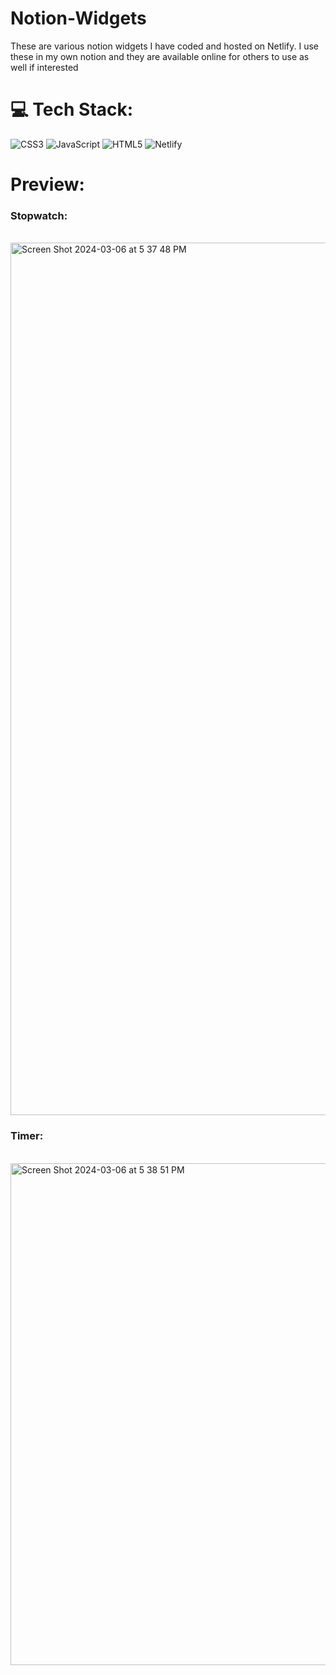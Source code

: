 # Notion-Widgets

<p> These are various notion widgets I have coded and hosted on Netlify. I use these in my own notion and they are available online for others to use as well if interested</p>

# 💻 Tech Stack:
![CSS3](https://img.shields.io/badge/css3-%231572B6.svg?style=for-the-badge&logo=css3&logoColor=white) 
![JavaScript](https://img.shields.io/badge/javascript-%23323330.svg?style=for-the-badge&logo=javascript&logoColor=%23F7DF1E) 
![HTML5](https://img.shields.io/badge/html5-%23E34F26.svg?style=for-the-badge&logo=html5&logoColor=white) 
![Netlify](https://img.shields.io/badge/netlify-%23000000.svg?style=for-the-badge&logo=netlify&logoColor=#00C7B7)

# Preview:

<h3>Stopwatch:</h3><br>
<img width="1396" alt="Screen Shot 2024-03-06 at 5 37 48 PM" src="https://github.com/ashrit-ram-anala/Notion-Widgets/assets/160569979/006f9a29-69fd-4994-8bb9-a49b5b50d907"><br>
<h3>Timer:</h3><br>
<img width="803" alt="Screen Shot 2024-03-06 at 5 38 51 PM" src="https://github.com/ashrit-ram-anala/Notion-Widgets/assets/160569979/6b96e688-4532-42c8-8dff-341e15b13ccd">
